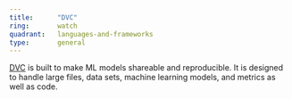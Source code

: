 ```yaml
---
title:      "DVC"
ring:       watch
quadrant:   languages-and-frameworks
type:       general
---
```


[DVC](https://dvc.org/) is built to make ML models shareable and reproducible. It is designed to handle large files, data sets, machine learning models, and metrics as well as code.